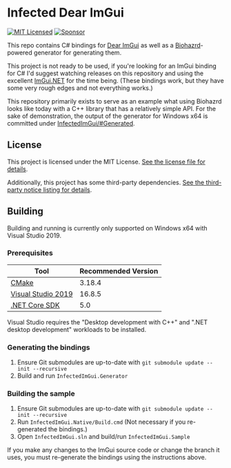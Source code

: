 # Infected Dear ImGui

[![MIT Licensed](https://img.shields.io/github/license/infectedlibraries/infectedimgui?style=flat-square)](LICENSE.txt)
[![Sponsor](https://img.shields.io/badge/sponsor-%E2%9D%A4-lightgrey?logo=github&style=flat-square)](https://github.com/sponsors/PathogenDavid)

This repo contains C# bindings for [Dear ImGui](https://github.com/ocornut/imgui/) as well as a [Biohazrd](https://github.com/InfectedLibraries/Biohazrd)-powered generator for generating them.

This project is not ready to be used, if you're looking for an ImGui binding for C# I'd suggest watching releases on this repository and using the excellent [ImGui.NET](https://github.com/mellinoe/ImGui.NET) for the time being. (These bindings work, but they have some very rough edges and not everything works.)

This repository primarily exists to serve as an example what using Biohazrd looks like today with a C++ library that has a relatively simple API. For the sake of demonstration, the output of the generator for Windows x64 is committed under [InfectedImGui/#Generated](InfectedImGui/#Generated).

## License

This project is licensed under the MIT License. [See the license file for details](LICENSE.txt).

Additionally, this project has some third-party dependencies. [See the third-party notice listing for details](THIRD-PARTY-NOTICES.md).

## Building

Building and running is currently only supported on Windows x64 with Visual Studio 2019.

### Prerequisites

Tool | Recommended Version
-----|--------------------
[CMake](https://cmake.org/) | 3.18.4
[Visual Studio 2019](https://visualstudio.microsoft.com/vs/) | 16.8.5
[.NET Core SDK](http://dot.net/) | 5.0

Visual Studio requires the "Desktop development with C++" and  ".NET desktop development" workloads to be installed.

### Generating the bindings

1. Ensure Git submodules are up-to-date with `git submodule update --init --recursive`
3. Build and run `InfectedImGui.Generator`

### Building the sample

1. Ensure Git submodules are up-to-date with `git submodule update --init --recursive`
2. Run `InfectedImGui.Native/Build.cmd` (Not necessary if you re-generated the bindings.)
3. Open `InfectedImGui.sln` and build/run `InfectedImGui.Sample`

If you make any changes to the ImGui source code or change the branch it uses, you must re-generate the bindings using the instructions above.
